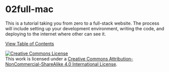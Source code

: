 # 02full-mac

This is a tutorial taking you from zero to a full-stack website. The process will include setting up your development environment, writing the code, and deploying to the internet where other can see it.

[View Table of Contents](./TOC.md)

<a rel='license' href='http://creativecommons.org/licenses/by-nc-sa/4.0/'><img alt='Creative Commons License' style='border-width:0' src='https://i.creativecommons.org/l/by-nc-sa/4.0/88x31.png' /></a><br />This work is licensed under a <a rel='license' href='http://creativecommons.org/licenses/by-nc-sa/4.0/'>Creative Commons Attribution-NonCommercial-ShareAlike 4.0 International License</a>.
